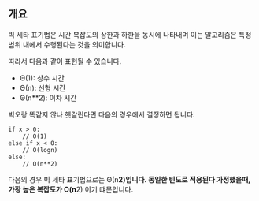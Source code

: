 ## 개요

빅 세타 표기법은 시간 복잡도의 상한과 하한을 동시에 나타내며 이는 알고리즘은 특정 범위 내에서 수행된다는 것을 의미합니다.

따라서 다음과 같이 표현될 수 있습니다.

- Θ(1): 상수 시간
- Θ(n): 선형 시간
- Θ(n**2): 이차 시간

빅오랑 똑같지 않나 헷갈린다면 다음의 경우에서 결정하면 됩니다.

~~~
if x > 0:
    // O(1)
else if x < 0:
    // O(logn)
else:
    // O(n**2)
~~~

다음의 경우 빅 세타 표기법으로는 Θ(n**2)입니다. 동일한 빈도로 적용된다 가정했을때, 가장 높은 복잡도가 O(n**2) 이기 떄문입니다.

